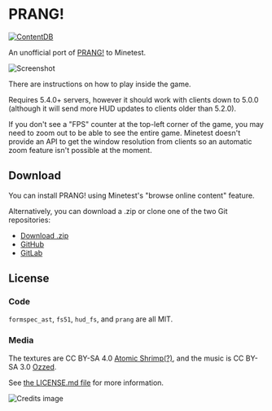 # PRANG!

[![ContentDB](https://content.minetest.net/packages/luk3yx/prang/shields/downloads/)](https://content.minetest.net/packages/luk3yx/prang/)

An unofficial port of
[PRANG!](https://atomicshrimp.com/post/2020/01/10/Play-PRANG!) to Minetest.

![Screenshot](https://content.minetest.net/uploads/15b90a793d.png)

There are instructions on how to play inside the game.

Requires 5.4.0+ servers, however it should work with clients down to 5.0.0
(although it will send more HUD updates to clients older than 5.2.0).

If you don't see a "FPS" counter at the top-left corner of the game, you may
need to zoom out to be able to see the entire game. Minetest doesn't provide an
API to get the window resolution from clients so an automatic zoom feature
isn't possible at the moment.

## Download

You can install PRANG! using Minetest's "browse online content" feature.

Alternatively, you can download a .zip or clone one of the two Git repositories:

 - [Download .zip](https://content.minetest.net/packages/luk3yx/prang/download/)
 - [GitHub](https://github.com/luk3yx/minetest-prang)
 - [GitLab](https://gitlab.com/luk3yx/minetest-prang)

## License

### Code

`formspec_ast`, `fs51`, `hud_fs`, and `prang` are all MIT.

### Media

The textures are CC BY-SA 4.0
[Atomic Shrimp(?)](https://atomicshrimp.com/post/2020/01/10/Play-PRANG%21), and
the music is CC BY-SA 3.0
[Ozzed](https://ozzed.net/music/dunes-at-night.shtml).

See [the LICENSE.md file](https://gitlab.com/luk3yx/minetest-prang/-/blob/main/mods/prang/LICENSE.md) for more information.

![Credits image](https://raw.githubusercontent.com/luk3yx/minetest-prang/main/mods/prang/textures/prang_credits_bg.jpg)
